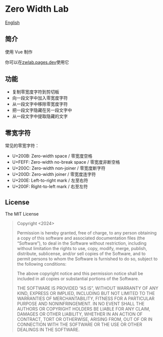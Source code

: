 # Zero Width Lab

[English](Readme.md)

## 简介

使用 Vue 制作

你可以在[zwlab.pages.dev](https://zwlab.pages.dev/)使用它

## 功能

- 复制零宽度字符到剪切板
- 向一段文字中加入零宽度字符
- 从一段文字中移除零宽度字符
- 把一段文字隐藏在另一段文字中
- 从一段文字中提取隐藏的文字

## 零宽字符

常见的零宽字符：

- U+200B: Zero-width space / 零宽度空格
- U+FEFF: Zero-width no-break space / 零宽度非断空格
- U+200C: Zero-width non-joiner / 零宽度断字符
- U+200D: Zero-width joiner / 零宽度连字符
- U+200E: Left-to-right mark / 左至右符
- U+200F: Right-to-left mark / 右至左符

## License

The MIT License

> Copyright <2024> <Bin Tianqi>
>
> Permission is hereby granted, free of charge, to any person obtaining a copy of this software and associated documentation files (the “Software”), to deal in the Software without restriction, including without limitation the rights to use, copy, modify, merge, publish, distribute, sublicense, and/or sell copies of the Software, and to permit persons to whom the Software is furnished to do so, subject to the following conditions:
>
> The above copyright notice and this permission notice shall be included in all copies or substantial portions of the Software.
>
> THE SOFTWARE IS PROVIDED “AS IS”, WITHOUT WARRANTY OF ANY KIND, EXPRESS OR IMPLIED, INCLUDING BUT NOT LIMITED TO THE WARRANTIES OF MERCHANTABILITY, FITNESS FOR A PARTICULAR PURPOSE AND NONINFRINGEMENT. IN NO EVENT SHALL THE AUTHORS OR COPYRIGHT HOLDERS BE LIABLE FOR ANY CLAIM, DAMAGES OR OTHER LIABILITY, WHETHER IN AN ACTION OF CONTRACT, TORT OR OTHERWISE, ARISING FROM, OUT OF OR IN CONNECTION WITH THE SOFTWARE OR THE USE OR OTHER DEALINGS IN THE SOFTWARE.
